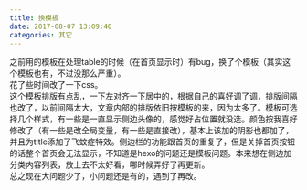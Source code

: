 ```yaml
---
title: 换模板
date: 2017-08-07 13:09:40
categories: 其它
---
```

之前用的模板在处理table的时候（在首页显示时）有bug，换了个模板（其实这个模板也有，不过没那么严重）。  
花了些时间改了一下css。  
这个模板排版有点乱，一下左对齐一下居中的，根据自己的喜好调了调，排版间隔也改了，以前间隔太大，文章内部的排版依旧按模板的来，因为太多了。模板可选择几个样式，有一些是一直显示侧边头像的，感觉好占位置就没选。颜色按我喜好修改了（有一些是改全局变量，有一些是直接改），基本上该加的阴影也都加了，并且为title添加了飞蚊症特效。侧边栏的功能跟首页的重复了，但是关掉首页按钮的话整个首页会无法显示，不知道是hexo的问题还是模板问题。本来想在侧边加分类内容列表，放上去不太好看，哪时候弄好了再更新。  
总之现在大问题少了，小问题还是有的，遇到了再改。